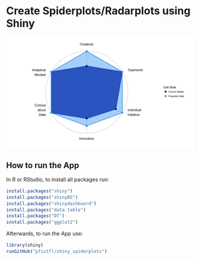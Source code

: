 # Create Spiderplots/Radarplots using Shiny

![Example Plot](https://github.com/pfistfl/shiny_spiderplots/blob/master/examples/Spiderplot_Soft%20Skills.png)

## How to run the App

In R or RStudio, to install all packages run:
```r
install.packages("shiny")
install.packages("shinyBS")
install.packages("shinydashboard")
install.packages("data.table")
install.packages("DT")
install.packages("ggplot2")
```

Afterwards, to run the App use:
```r
library(shiny)
runGitHub("pfistfl/shiny_spiderplots")
```
